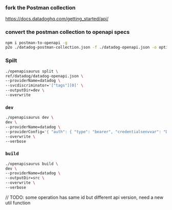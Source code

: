 ### fork the Postman collection
https://docs.datadoghq.com/getting_started/api/

### convert the postman collection to openapi specs
```bash
npm i postman-to-openapi -g
p2o ./datadog-postman-collection.json -f ./datadog-openapi.json -o options.json
```

### Spilt
```bash
./openapisaurus split \
ref/datadog/datadog-openapi.json \
--providerName=datadog \
--svcdiscriminator='["tags"][0]' \
--outputDir=dev \
--overwrite
```


### `dev`

```bash
./openapisaurus dev \
dev \
--providerName=datadog \
--providerConfig='{ "auth": { "type": "bearer", "credentialsenvvar": "DIGITALOCEAN_TOKEN" }}' \
--overwrite \
--verbose
```


### `build`

```bash
./openapisaurus build \
dev \
--providerName=datadog \
--outputDir=src \
--overwrite \
--verbose
```

// TODO: some operation has same id but different api version, need a new util function

